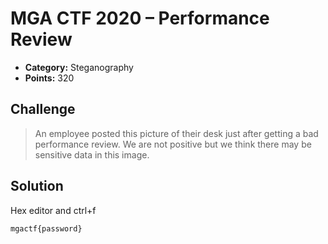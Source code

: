 # MGA CTF 2020 – Performance Review

* **Category:** Steganography
* **Points:** 320

## Challenge

> An employee posted this picture of their desk just after getting a bad performance review. 
We are not positive but we think there may be sensitive data in this image.

## Solution

Hex editor and ctrl+f

```
mgactf{password}
```